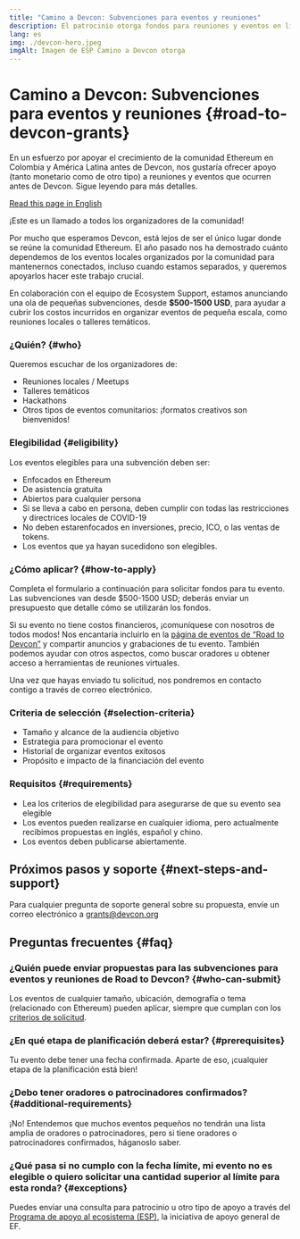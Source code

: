 ```yaml
---
title: "Camino a Devcon: Subvenciones para eventos y reuniones"
description: El patrocinio otorga fondos para reuniones y eventos en línea o en persona previos a Devcon
lang: es
img: ./devcon-hero.jpeg
imgAlt: Imagen de ESP Camino a Devcon otorga
---
```


# Camino a Devcon: Subvenciones para eventos y reuniones {#road-to-devcon-grants}

En un esfuerzo por apoyar el crecimiento de la comunidad Ethereum en Colombia y América Latina antes de Devcon, nos gustaría ofrecer apoyo (tanto monetario como de otro tipo) a reuniones y eventos que ocurren antes de Devcon. Sigue leyendo para más detalles.

[Read this page in English](/en/devcon-grants/)

¡Este es un llamado a todos los organizadores de la comunidad!

Por mucho que esperamos Devcon, está lejos de ser el único lugar donde se reúne la comunidad Ethereum. El año pasado nos ha demostrado cuánto dependemos de los eventos locales organizados por la comunidad para mantenernos conectados, incluso cuando estamos separados, y queremos apoyarlos hacer este trabajo crucial.

En colaboración con el equipo de Ecosystem Support, estamos anunciando una ola de pequeñas subvenciones, desde **$500-1500 USD**, para ayudar a cubrir los costos incurridos en organizar eventos de pequeña escala, como reuniones locales o talleres temáticos.

### ¿Quién? {#who}

Queremos escuchar de los organizadores de:

- Reuniones locales / Meetups
- Talleres temáticos
- Hackathons
- Otros tipos de eventos comunitarios: ¡formatos creativos son bienvenidos!

### Elegibilidad {#eligibility}

Los eventos elegibles para una subvención  deben ser:

- Enfocados en Ethereum
- De asistencia gratuita
- Abiertos para cualquier persona
- Si se lleva a cabo en persona, deben cumplir con todas las restricciones y directrices locales de COVID-19
- No deben estarenfocados en inversiones, precio, ICO, o las ventas de tokens.
- Los eventos que ya hayan sucedidono son elegibles.

### ¿Cómo aplicar? {#how-to-apply}

Completa el formulario a continuación para solicitar fondos para tu evento. Las subvenciones van desde $500-1500 USD; deberás enviar un presupuesto que detalle cómo se utilizarán los fondos.

Si su evento no tiene costos financieros, ¡comuníquese con nosotros de todos modos! Nos encantaría incluirlo en la [página de eventos de “Road to Devcon”](https://www.devcon.org/es/#participate) y compartir anuncios y grabaciones de tu evento. También podemos ayudar con otros aspectos, como buscar oradores u obtener acceso a herramientas de reuniones virtuales.

Una vez que hayas enviado tu solicitud, nos pondremos en contacto contigo a través de correo electrónico.

<DevconGrantsForm />

### Criteria de selección {#selection-criteria}

- Tamaño y alcance de la audiencia objetivo
- Estrategia para promocionar el evento
- Historial de organizar eventos exitosos
- Propósito e impacto de la financiación del evento

### **Requisitos** {#requirements}

- Lea los criterios de elegibilidad para asegurarse de que su evento sea elegible
- Los eventos pueden realizarse en cualquier idioma, pero actualmente recibimos propuestas en inglés, español y chino.
- Los eventos deben publicarse abiertamente.

## **Próximos pasos y soporte** {#next-steps-and-support}

Para cualquier pregunta de soporte general sobre su propuesta, envíe un correo electrónico a [grants@devcon.org](mailto:grants@devcon.org)

## **Preguntas frecuentes** {#faq}

### **¿Quién puede enviar propuestas para las subvenciones para eventos y reuniones de Road to Devcon?** {#who-can-submit} 

Los eventos de cualquier tamaño, ubicación, demografía o tema (relacionado con Ethereum) pueden aplicar, siempre que cumplan con los [criterios de solicitud](#eligibility).

### **¿En qué etapa de planificación deberá estar?** {#prerequisites}

Tu evento debe tener una fecha confirmada. Aparte de eso, ¡cualquier etapa de la planificación está bien!

### ¿Debo tener oradores o patrocinadores confirmados? {#additional-requirements}

¡No! Entendemos que muchos eventos pequeños no tendrán una lista amplia de oradores o patrocinadores, pero si tiene oradores o patrocinadores confirmados, háganoslo saber.

### **¿Qué pasa si no cumplo con la fecha límite, mi evento no es elegible o quiero solicitar una cantidad superior al límite para esta ronda?** {#exceptions}

Puedes enviar una consulta para patrocinio u otro tipo de apoyo a través del [Programa de apoyo al ecosistema (ESP)](/en/inquire/), la iniciativa de apoyo general de EF.